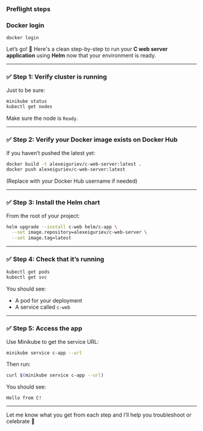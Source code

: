 ### Preflight steps
### Docker login

```
docker login
```

Let’s go! 🚀 Here's a clean step-by-step to run your **C web server application** using **Helm** now that your environment is ready.

---

### ✅ Step 1: Verify cluster is running

Just to be sure:

```bash
minikube status
kubectl get nodes
```

Make sure the node is `Ready`.

---

### ✅ Step 2: Verify your Docker image exists on Docker Hub

If you haven’t pushed the latest yet:

```bash
docker build -t alexeiguriev/c-web-server:latest .
docker push alexeiguriev/c-web-server:latest
```

(Replace with your Docker Hub username if needed)

---

### ✅ Step 3: Install the Helm chart

From the root of your project:

```bash
helm upgrade --install c-web helm/c-app \
  --set image.repository=alexeiguriev/c-web-server \
  --set image.tag=latest
```

---

### ✅ Step 4: Check that it’s running

```bash
kubectl get pods
kubectl get svc
```

You should see:
- A pod for your deployment
- A service called `c-web`

---

### ✅ Step 5: Access the app

Use Minikube to get the service URL:

```bash
minikube service c-app --url
```

Then run:

```bash
curl $(minikube service c-app --url)
```

You should see:

```text
Hello from C!
```

---

Let me know what you get from each step and I’ll help you troubleshoot or celebrate 🥳